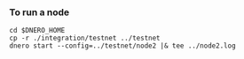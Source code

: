 ### To run a node ###
```
cd $DNERO_HOME
cp -r ./integration/testnet ../testnet
dnero start --config=../testnet/node2 |& tee ../node2.log
```
